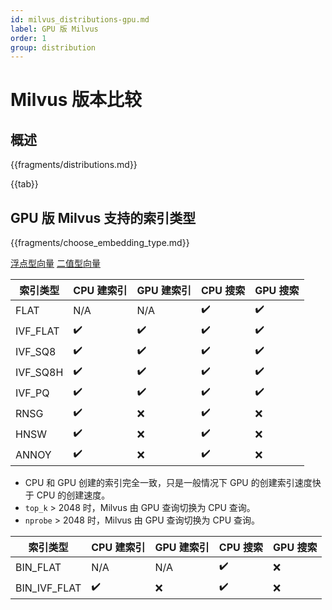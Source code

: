 ```yaml
---
id: milvus_distributions-gpu.md
label: GPU 版 Milvus
order: 1
group: distribution
---
```


# Milvus 版本比较

## 概述

{{fragments/distributions.md}}

{{tab}} 


## GPU 版 Milvus 支持的索引类型

{{fragments/choose_embedding_type.md}}

<div class="filter">
<a href="#floating">浮点型向量</a> <a href="#binary">二值型向量</a>

</div>

<div class="filter-floating table-wrapper" markdown="block">

| 索引类型  | CPU 建索引        | GPU 建索引      | CPU 搜索            | GPU 搜索         |
| -------- | ----------------- | -------------  | -------------------- | --------------- |
| FLAT     | N/A                | N/A           | ✔️                  | ✔️            |
| IVF\_FLAT | ✔️                | ✔️            | ✔️                  | ✔️             |
| IVF\_SQ8  | ✔️                | ✔️            | ✔️                  | ✔️             |
| IVF\_SQ8H | ✔️                | ✔️            | ✔️                  | ✔️             |
| IVF\_PQ   | ✔️                | ✔️            | ✔️                  | ✔️             |
| RNSG     | ✔️                | ❌            | ✔️                  | ❌              |
| HNSW     | ✔️                | ❌            | ✔️                  | ❌              |
| ANNOY    | ✔️                | ❌            | ✔️                  | ❌              |

<div class="alert note">
<ul>
<li>CPU 和 GPU 创建的索引完全一致，只是一般情况下 GPU 的创建索引速度快于 CPU 的创建速度。</li>
<li><code>top_k</code> > 2048 时，Milvus 由 GPU 查询切换为 CPU 查询。</li>
<li><code>nprobe</code> > 2048 时，Milvus 由 GPU 查询切换为 CPU 查询。</li>
</ul>
</div>
</div>


<div class="filter-binary table-wrapper" markdown="block">

| 索引类型  | CPU 建索引        | GPU 建索引      | CPU 搜索            | GPU 搜索        |
| --------- | ---------------- | -------------- | ------------------- | --------------- |
| BIN\_FLAT       | N/A             | N/A            | ✔️                 | ❌             |
| BIN\_IVF\_FLAT   | ✔️              | ❌            | ✔️                 | ❌             |

</div>


